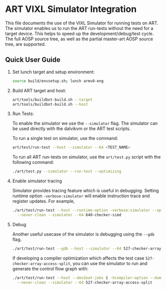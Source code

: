 # ART VIXL Simulator Integration

This file documents the use of the VIXL Simulator for running tests on ART. The
simulator enables us to run the ART run-tests without the need for a target
device. This helps to speed up the development/debug/test cycle. The full AOSP
source tree, as well as the partial master-art AOSP source tree, are supported.

## Quick User Guide
1. Set lunch target and setup environment:

    ```bash
    source build/envsetup.sh; lunch armv8-eng
    ```

2. Build ART target and host:

    ```bash
    art/tools/buildbot-build.sh --target
    art/tools/buildbot-build.sh --host
    ```

3. Run Tests:

    To enable the simulator we use the `--simulator` flag. The simulator can
    be used directly with the dalvikvm or the ART test scripts.

    To run a single test on simulator, use the command:
    ```bash
    art/test/run-test --host --simulator --64 <TEST_NAME>
    ```

    To run all ART run-tests on simulator, use the `art/test.py` script with the
    following command:
    ```bash
    ./art/test.py --simulator --run-test --optimizing
    ```

4. Enable simulator tracing

    Simulator provides tracing feature which is useful in debugging. Setting
    runtime option `-verbose:simulator` will enable instruction trace and register
    updates.
    For example,
    ```bash
    ./art/test/run-test --host --runtime-option -verbose:simulator --optimizing \
      --never-clean --simulator --64 640-checker-simd
    ```

5. Debug

    Another useful usecase of the simulator is debugging using the `--gdb` flag.
    ```bash
    ./art/test/run-test --gdb --host --simulator --64 527-checker-array-access-split
    ```
    If developing a compiler optimization which affects the test case
    `527-checker-array-access-split`, you can use the simulator to run and
    generate the control flow graph with:
    ```bash
    ./art/test/run-test --host --dex2oat-jobs 1 -Xcompiler-option --dump-cfg=oat.cfg \
      --never-clean --simulator --64 527-checker-array-access-split
    ```
